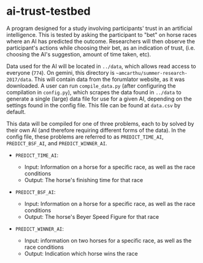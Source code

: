 # ai-trust-testbed
A program designed for a study involving participants' trust in an artificial intelligence.  This is tested by asking the participant to "bet" on horse races where an AI has predicted the outcome.  Researchers will then observe the participant's actions while choosing their bet, as an indication of trust, (i.e. choosing the AI's suggestion, amount of time taken, etc).

Data used for the AI will be located in `../data`, which allows read access to everyone (`774`).  On gemini, this directory is `~amcarthu/summer-research-2017/data`.
This will contain data from the forumlator website, as it was downloaded.  A user can run `compile_data.py` (after configuring the compilation in `config.py`), which scrapes the data found in `../data` to generate a single (large) data file for use for a given AI, depending on the settings found in the config file.  This file can be found at `data.csv` by default.

This data will be compiled for one of three problems, each to by solved by their own AI (and therefore requiring different forms of the data).  In the config file, these problems are referred to as `PREDICT_TIME_AI`, `PREDICT_BSF_AI`, and `PREDICT_WINNER_AI`.  

- `PREDICT_TIME_AI`: 
    - Input: Information on a horse for a specific race, as well as the race conditions
    - Output: The horse's finishing time for that race

- `PREDICT_BSF_AI`: 
    - Input: Information on a horse for a specific race, as well as the race conditions
    - Output: The horse's Beyer Speed Figure for that race

- `PREDICT_WINNER_AI`: 
    - Input: information on two horses for a specific race, as well as the race conditions
    - Output: Indication which horse wins the race
